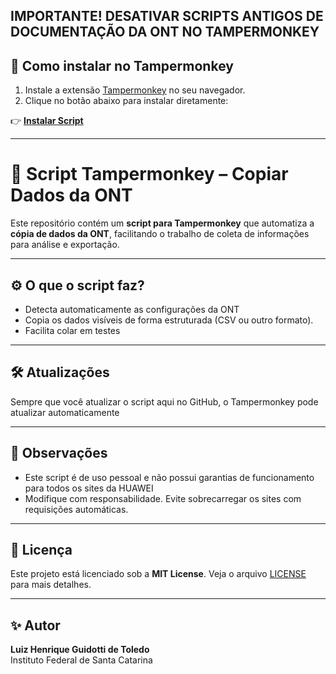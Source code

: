 **IMPORTANTE!**
**DESATIVAR SCRIPTS ANTIGOS DE DOCUMENTAÇÃO DA ONT NO TAMPERMONKEY**
---

## 🚀 Como instalar no Tampermonkey

1. Instale a extensão [Tampermonkey](https://www.tampermonkey.net/) no seu navegador.
2. Clique no botão abaixo para instalar diretamente:

👉 **[Instalar Script](https://raw.githubusercontent.com/devluiztoledo/copiar-dados-ONT/main/dados-ont.user.js)**


---

# 📄 Script Tampermonkey – Copiar Dados da ONT

Este repositório contém um **script para Tampermonkey** que automatiza a **cópia de dados da ONT**, facilitando o trabalho de coleta de informações para análise e exportação.

---

## ⚙️ O que o script faz?

- Detecta automaticamente as configurações da ONT
- Copia os dados visíveis de forma estruturada (CSV ou outro formato).
- Facilita colar em testes


---

## 🛠️ Atualizações

Sempre que você atualizar o script aqui no GitHub, o Tampermonkey pode atualizar automaticamente

---

## 🧠 Observações

- Este script é de uso pessoal e não possui garantias de funcionamento para todos os sites da HUAWEI
- Modifique com responsabilidade. Evite sobrecarregar os sites com requisições automáticas.

---

## 📄 Licença

Este projeto está licenciado sob a **MIT License**. Veja o arquivo [LICENSE](LICENSE) para mais detalhes.

---

## ✨ Autor

**Luiz Henrique Guidotti de Toledo**  
Instituto Federal de Santa Catarina  
